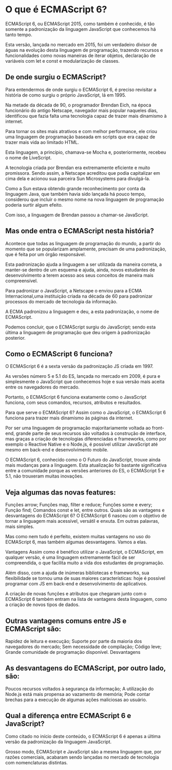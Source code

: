 # O que é ECMAScript 6?
ECMAScript 6, ou ECMAScript 2015, como também é conhecido, é tão somente a padronização da linguagem JavaScript que conhecemos há tanto tempo.

Esta versão, lançada no mercado em 2015, foi um verdadeiro divisor de águas na evolução desta linguagem de programação, trazendo recursos e funcionalidades como novas maneiras de iterar objetos, declaração de variáveis com let e const e modularização de classes.

## De onde surgiu o ECMAScript?
Para entendermos de onde surgiu o ECMAScript 6, é preciso revisitar a história de como surgiu o próprio JavaScript, lá em 1995.

Na metade da década de 90, o programador Brendan Eich, na época funcionário do antigo Netscape, navegador mais popular naqueles dias, identificou que fazia falta uma tecnologia capaz de trazer mais dinamismo à internet.

Para tornar os sites mais atrativos e com melhor performance, ele criou uma linguagem de programação baseada em scripts que era capaz de trazer mais vida ao limitado HTML.

Esta linguagem, a princípio, chamava-se Mocha e, posteriormente, recebeu o nome de LiveScript.

A tecnologia criada por Brendan era extremamente eficiente e muito promissora. Sendo assim, a Netscape acreditou que podia capitalizar em cima dela e acionou sua parceira Sun Microsystems para divulgá-la.

Como a Sun estava obtendo grande reconhecimento por conta da linguagem Java, que também havia sido lançada há pouco tempo, considerou que incluir o mesmo nome na nova linguagem de programação poderia surtir algum efeito.

Com isso, a linguagem de Brendan passou a chamar-se JavaScript.

## Mas onde entra o ECMAScript nesta história?

Acontece que todas as linguagem de programação do mundo, a partir do momento que se popularizam amplamente, precisam de uma padronização, que é feita por um órgão responsável.

Esta padronização ajuda a linguagem a ser utilizada da maneira correta, a manter-se dentro de um esquema e ajuda, ainda, novos estudantes de desenvolvimento a terem acesso aos seus conceitos de maneira mais compreensível.

Para padronizar o JavaScript, a Netscape o enviou para a ECMA Internacional,uma instituição criada na década de 60 para padronizar processos do mercado de tecnologia da informação.

A ECMA padronizou a linguagem e deu, a esta padronização, o nome de ECMAScript.

Podemos concluir, que o ECMAScript surgiu do JavaScript; sendo esta última a linguagem de programação que deu origem à padronização posterior.

## Como o ECMAScript 6 funciona?
O ECMAScript 6 é a sexta versão da padronização JS criada em 1997.

As versões número 5 e 5.1 do ES, lançada no mercado em 2009, é pura e simplesmente o JavaScript que conhecemos hoje e sua versão mais aceita entre os navegadores do mercado.

Portanto, o ECMAScript 6 funciona exatamente como o JavaScript funciona, com seus comandos, recursos, atributos e resultados.

Para que serve o ECMAScript 6?
Assim como o JavaScript, o ECMAScript 6 funciona para trazer mais dinamismo às páginas da internet.

Por ser uma linguagem de programação majoritariamente voltada ao front-end, grande parte de seus recursos são voltados à construção de interface, mas graças a criação de tecnologias diferenciadas e frameworks, como por exemplo o Reactive Native e o Node.js, é possível utilizar JavaScript até mesmo em back-end e desenvolvimento mobile.

O ECMAScript 6, conhecido como o O Futuro do JavaScript, trouxe ainda mais mudanças para a linguagem. Esta atualização foi bastante significativa entre a comunidade porque as versões anteriores do ES, o ECMAScript 5 e 5.1, não trouxeram muitas inovações.

## Veja algumas das novas features:

Funções arrow;
Funções map, filter e reduce;
Funções some e every;
Função find;
Comandos const e let, entre outros.
Quais são as vantagens e desvantagens do ECMAScript 6?
O ECMAScript 6 nasceu com o objetivo de tornar a linguagem mais acessível, versátil e enxuta. Em outras palavras, mais simples.

Mas como nem tudo é perfeito, existem muitas vantagens no uso do ECMAScript 6, mas também algumas desvantagens. Vamos a elas.

Vantagens
Assim como é benéfico utilizar o JavaScript, o ECMAScript, em qualquer versão, é uma linguagem extremamente fácil de ser compreendida, o que facilita muito a vida dos estudantes de programação.

Além disso, com a ajuda de inúmeras bibliotecas e frameworks, sua flexibilidade se tornou uma de suas maiores características: hoje é possível programar com JS em back-end e desenvolvimento de aplicativos.

A criação de novas funções e atributos que chegaram junto com o ECMAScript 6 também entram na lista de vantagens desta linguagem, como a criação de novos tipos de dados.

## Outras vantagens comuns entre JS e ECMAScript são:

Rapidez de leitura e execução;
Suporte por parte da maioria dos navegadores do mercado;
Sem necessidade de compilação;
Código leve;
Grande comunidade de programação disponível.
Desvantagens
## As desvantagens do ECMAScript, por outro lado, são:

Poucos recursos voltados à segurança da informação;
A utilização do Node.js está mais propensa ao vazamento de memória;
Pode contar brechas para a execução de algumas ações maliciosas ao usuário.
## Qual a diferença entre ECMAScript 6 e JavaScript?
Como citado no início deste conteúdo, o ECMAScript 6 é apenas a última versão da padronização da linguagem JavaScript.

Grosso modo, ECMAScript e JavaScript são a mesma linguagem que, por razões comerciais, acabaram sendo lançadas no mercado de tecnologia com nomenclaturas distintas.
